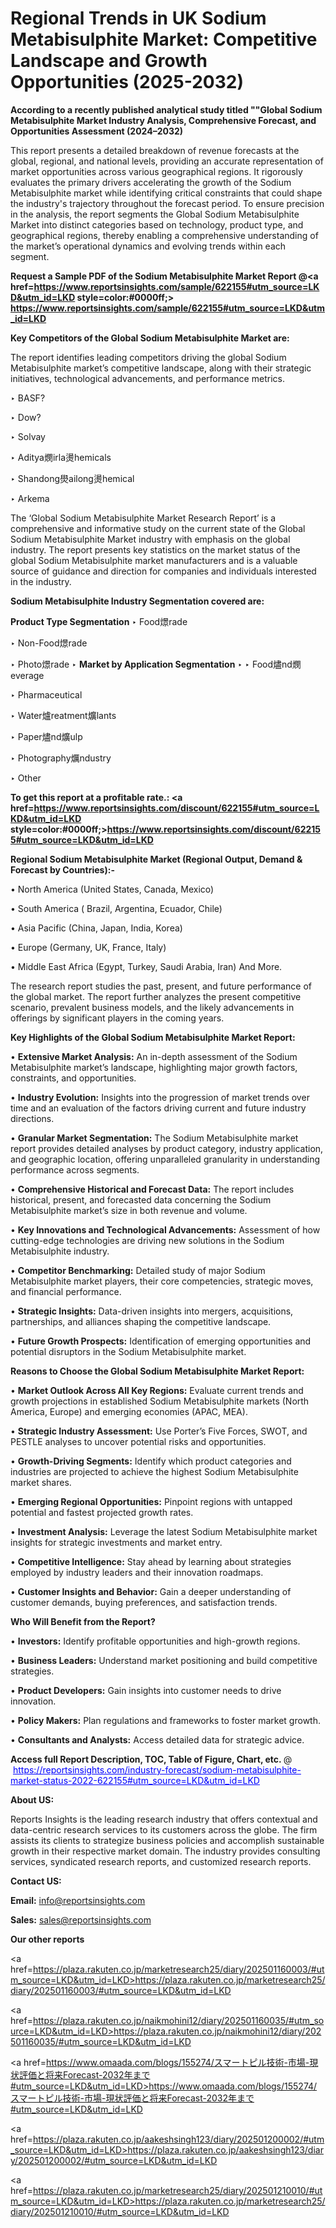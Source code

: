 # Regional Trends in UK Sodium Metabisulphite Market: Competitive Landscape and Growth Opportunities (2025-2032)

<strong>According to a recently published analytical study titled ""Global Sodium Metabisulphite Market Industry Analysis, Comprehensive Forecast, and Opportunities Assessment (2024–2032)</strong>

This report presents a detailed breakdown of revenue forecasts at the global, regional, and national levels, providing an accurate representation of market opportunities across various geographical regions. It rigorously evaluates the primary drivers accelerating the growth of the Sodium Metabisulphite market while identifying critical constraints that could shape the industry's trajectory throughout the forecast period. To ensure precision in the analysis, the report segments the Global Sodium Metabisulphite Market into distinct categories based on technology, product type, and geographical regions, thereby enabling a comprehensive understanding of the market’s operational dynamics and evolving trends within each segment.

<strong>Request a Sample PDF of the Sodium Metabisulphite Market Report </strong><strong>@<a href=https://www.reportsinsights.com/sample/622155#utm_source=LKD&utm_id=LKD style=color:#0000ff;> https://www.reportsinsights.com/sample/622155#utm_source=LKD&utm_id=LKD</a></strong></font>

<strong>Key Competitors of the Global Sodium Metabisulphite Market are:</strong>

The report identifies leading competitors driving the global Sodium Metabisulphite market’s competitive landscape, along with their strategic initiatives, technological advancements, and performance metrics.

‣ BASF?

‣ Dow?

‣ Solvay

‣ Aditya燘irla燙hemicals

‣ Shandong燢ailong燙hemical

‣ Arkema

The ‘Global Sodium Metabisulphite Market Research Report’ is a comprehensive and informative study on the current state of the Global Sodium Metabisulphite Market industry with emphasis on the global industry. The report presents key statistics on the market status of the global Sodium Metabisulphite market manufacturers and is a valuable source of guidance and direction for companies and individuals interested in the industry.

<strong>Sodium Metabisulphite Industry Segmentation covered are:</strong>

<strong>Product Type Segmentation</strong>
‣
Food燝rade

‣ Non-Food燝rade

‣ Photo燝rade
‣ 
<strong>Market by Application Segmentation</strong>
‣
‣  Food燼nd燘everage

‣ Pharmaceutical

‣ Water爐reatment爌lants

‣ Paper燼nd爌ulp

‣ Photography爄ndustry

‣ Other

<strong>To get this report at a profitable rate.: <a href=https://www.reportsinsights.com/discount/622155#utm_source=LKD&utm_id=LKD style=color:#0000ff;>https://www.reportsinsights.com/discount/622155#utm_source=LKD&utm_id=LKD</a></strong></font>

<strong>Regional Sodium Metabisulphite Market (Regional Output, Demand &amp; Forecast by Countries):-</strong>

• North America (United States, Canada, Mexico)

• South America ( Brazil, Argentina, Ecuador, Chile)

• Asia Pacific (China, Japan, India, Korea)

• Europe (Germany, UK, France, Italy)

• Middle East Africa (Egypt, Turkey, Saudi Arabia, Iran) And More.

The research report studies the past, present, and future performance of the global market. The report further analyzes the present competitive scenario, prevalent business models, and the likely advancements in offerings by significant players in the coming years.

<strong>Key Highlights of the Global Sodium Metabisulphite Market Report:</strong>

• <strong>Extensive Market Analysis:</strong> An in-depth assessment of the Sodium Metabisulphite market’s landscape, highlighting major growth factors, constraints, and opportunities.

• <strong>Industry Evolution:</strong> Insights into the progression of market trends over time and an evaluation of the factors driving current and future industry directions.

• <strong>Granular Market Segmentation:</strong> The Sodium Metabisulphite market report provides detailed analyses by product category, industry application, and geographic location, offering unparalleled granularity in understanding performance across segments.

• <strong>Comprehensive Historical and Forecast Data:</strong> The report includes historical, present, and forecasted data concerning the Sodium Metabisulphite market’s size in both revenue and volume.

• <strong>Key Innovations and Technological Advancements:</strong> Assessment of how cutting-edge technologies are driving new solutions in the Sodium Metabisulphite industry.

• <strong>Competitor Benchmarking:</strong> Detailed study of major Sodium Metabisulphite market players, their core competencies, strategic moves, and financial performance.

• <strong>Strategic Insights:</strong> Data-driven insights into mergers, acquisitions, partnerships, and alliances shaping the competitive landscape.

• <strong>Future Growth Prospects:</strong> Identification of emerging opportunities and potential disruptors in the Sodium Metabisulphite market.

<strong>Reasons to Choose the Global Sodium Metabisulphite Market Report:</strong>

• <strong>Market Outlook Across All Key Regions:</strong> Evaluate current trends and growth projections in established Sodium Metabisulphite markets (North America, Europe) and emerging economies (APAC, MEA).

• <strong>Strategic Industry Assessment:</strong> Use Porter’s Five Forces, SWOT, and PESTLE analyses to uncover potential risks and opportunities.

• <strong>Growth-Driving Segments:</strong> Identify which product categories and industries are projected to achieve the highest Sodium Metabisulphite market shares.

• <strong>Emerging Regional Opportunities:</strong> Pinpoint regions with untapped potential and fastest projected growth rates.

• <strong>Investment Analysis:</strong> Leverage the latest Sodium Metabisulphite market insights for strategic investments and market entry.

• <strong>Competitive Intelligence:</strong> Stay ahead by learning about strategies employed by industry leaders and their innovation roadmaps.

• <strong>Customer Insights and Behavior:</strong> Gain a deeper understanding of customer demands, buying preferences, and satisfaction trends.

<strong>Who Will Benefit from the Report?</strong>

• <strong>Investors:</strong> Identify profitable opportunities and high-growth regions.

• <strong>Business Leaders:</strong> Understand market positioning and build competitive strategies.

• <strong>Product Developers:</strong> Gain insights into customer needs to drive innovation.

• <strong>Policy Makers:</strong> Plan regulations and frameworks to foster market growth.

• <strong>Consultants and Analysts:</strong> Access detailed data for strategic advice.
</ul>
<strong>Access full Report Description, TOC, Table of Figure, Chart, etc. </strong>@  <a href=https://reportsinsights.com/industry-forecast/sodium-metabisulphite-market-status-2022-622155#utm_source=LKD&utm_id=LKD style=color:#0000ff;>https://reportsinsights.com/industry-forecast/sodium-metabisulphite-market-status-2022-622155#utm_source=LKD&utm_id=LKD</a></font>

<strong><strong>About US</strong>:</strong>

Reports Insights is the leading research industry that offers contextual and data-centric research services to its customers across the globe. The firm assists its clients to strategize business policies and accomplish sustainable growth in their respective market domain. The industry provides consulting services, syndicated research reports, and customized research reports.

<strong>Contact US:</strong>

<p class=""""><b>Email:</b> <a href=mailto:info@reportsinsights.com>info@reportsinsights.com</a></p>
<p class=""""><b>Sales:</b> <a href=mailto:sales@reportsinsights.com>sales@reportsinsights.com</a></p>

<strong>Our other reports</strong>

<a href=https://plaza.rakuten.co.jp/marketresearch25/diary/202501160003/#utm_source=LKD&utm_id=LKD>https://plaza.rakuten.co.jp/marketresearch25/diary/202501160003/#utm_source=LKD&utm_id=LKD</a>

<a href=https://plaza.rakuten.co.jp/naikmohini12/diary/202501160035/#utm_source=LKD&utm_id=LKD>https://plaza.rakuten.co.jp/naikmohini12/diary/202501160035/#utm_source=LKD&utm_id=LKD</a>

<a href=https://www.omaada.com/blogs/155274/スマートピル技術-市場-現状評価と将来Forecast-2032年まで#utm_source=LKD&utm_id=LKD>https://www.omaada.com/blogs/155274/スマートピル技術-市場-現状評価と将来Forecast-2032年まで#utm_source=LKD&utm_id=LKD</a>

<a href=https://plaza.rakuten.co.jp/aakeshsingh123/diary/202501200002/#utm_source=LKD&utm_id=LKD>https://plaza.rakuten.co.jp/aakeshsingh123/diary/202501200002/#utm_source=LKD&utm_id=LKD</a>

<a href=https://plaza.rakuten.co.jp/marketresearch25/diary/202501210010/#utm_source=LKD&utm_id=LKD>https://plaza.rakuten.co.jp/marketresearch25/diary/202501210010/#utm_source=LKD&utm_id=LKD</a>
